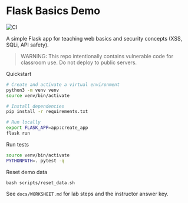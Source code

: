 # Flask Basics Demo

![CI](https://github.com/Wm-Mason-Cyber/basic-flask-server/actions/workflows/ci.yml/badge.svg)

A simple Flask app for teaching web basics and security concepts (XSS, SQLi, API safety).

> WARNING: This repo intentionally contains vulnerable code for classroom use. Do not deploy to public servers.

Quickstart

```bash
# Create and activate a virtual environment
python3 -m venv venv
source venv/bin/activate

# Install dependencies
pip install -r requirements.txt

# Run locally
export FLASK_APP=app:create_app
flask run
```

Run tests

```bash
source venv/bin/activate
PYTHONPATH=. pytest -q
```

Reset demo data

```
bash scripts/reset_data.sh
```

See `docs/WORKSHEET.md` for lab steps and the instructor answer key.
